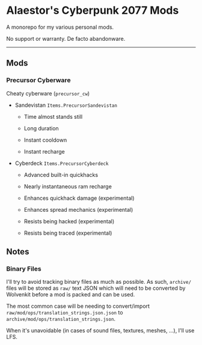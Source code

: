 # Alaestor's Cyberpunk 2077 Mods

A monorepo for my various personal mods.

No support or warranty. De facto abandonware. 

---

## Mods

### 

### Precursor Cyberware

Cheaty cyberware (`precursor_cw`)

- Sandevistan `Items.PrecursorSandevistan`
  
  - Time almost stands still
  
  - Long duration
  
  - Instant cooldown
  
  - Instant recharge

- Cyberdeck `Items.PrecursorCyberdeck`
  
  - Advanced built-in quickhacks
  
  - Nearly instantaneous ram recharge
  
  - Enhances quickhack damage (experimental)
  
  - Enhances spread mechanics (experimental)
  
  - Resists being hacked (experimental)
  
  - Resists being traced (experimental)

## Notes

### Binary Files

I'll try to avoid tracking binary files as much as possible. As such, `archive/` files will be stored as `raw/` text JSON which will need to be converted by Wolvenkit before a mod is packed and can be used.

The most common case will be needing to convert/import `raw/mod/ops/translation_strings.json.json` to `archive/mod/ops/translation_strings.json`.

When it's unavoidable (in cases of sound files, textures, meshes, ...), I'll use LFS.
